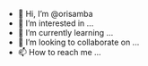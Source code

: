 - 👋 Hi, I’m @orisamba
- 👀 I’m interested in ...
- 🌱 I’m currently learning ...
- 💞️ I’m looking to collaborate on ...
- 📫 How to reach me ...

<!---
orisamba/orisamba is a ✨ special ✨ repository because its `README.md` (this file) appears on your GitHub profile.
You can click the Preview link to take a look at your changes.
--->
